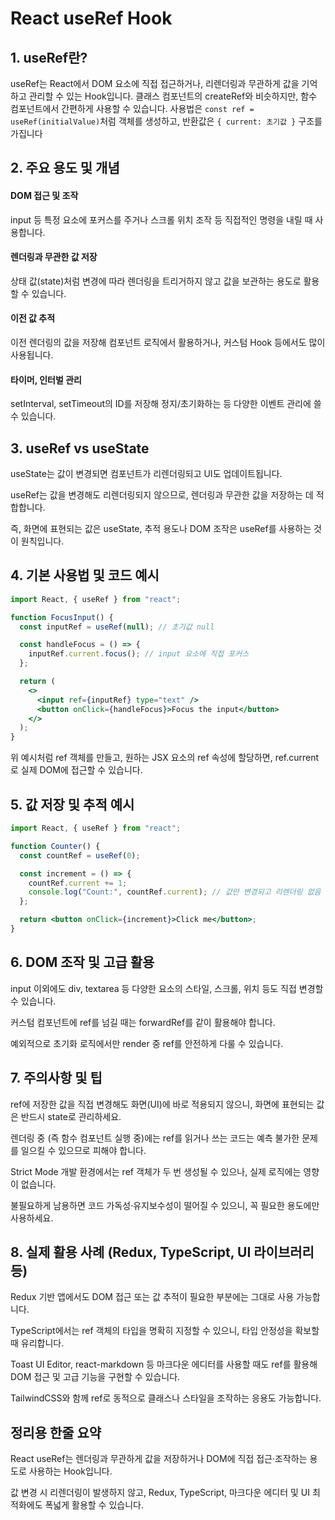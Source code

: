 # React useRef Hook

## 1. useRef란?

useRef는 React에서 DOM 요소에 직접 접근하거나, 리렌더링과 무관하게 값을 기억하고 관리할 수 있는 Hook입니다​. 클래스 컴포넌트의 createRef와 비슷하지만, 함수 컴포넌트에서 간편하게 사용할 수 있습니다. 사용법은 `const ref = useRef(initialValue)`처럼 객체를 생성하고, 반환값은 `{ current: 초기값 }` 구조를 가집니다

## 2. 주요 용도 및 개념

#### DOM 접근 및 조작

input 등 특정 요소에 포커스를 주거나 스크롤 위치 조작 등 직접적인 명령을 내릴 때 사용합니다.  

#### 렌더링과 무관한 값 저장

상태 값(state)처럼 변경에 따라 렌더링을 트리거하지 않고 값을 보관하는 용도로 활용할 수 있습니다.  

#### 이전 값 추적

이전 렌더링의 값을 저장해 컴포넌트 로직에서 활용하거나, 커스텀 Hook 등에서도 많이 사용됩니다.  

#### 타이머, 인터벌 관리

setInterval, setTimeout의 ID를 저장해 정지/초기화하는 등 다양한 이벤트 관리에 쓸 수 있습니다.

## 3. useRef vs useState

useState는 값이 변경되면 컴포넌트가 리렌더링되고 UI도 업데이트됩니다.  

useRef는 값을 변경해도 리렌더링되지 않으므로, 렌더링과 무관한 값을 저장하는 데 적합합니다.  

즉, 화면에 표현되는 값은 useState, 추적 용도나 DOM 조작은 useRef를 사용하는 것이 원칙입니다.

## 4. 기본 사용법 및 코드 예시

```jsx
import React, { useRef } from "react";

function FocusInput() {
  const inputRef = useRef(null); // 초기값 null

  const handleFocus = () => {
    inputRef.current.focus(); // input 요소에 직접 포커스
  };

  return (
    <>
      <input ref={inputRef} type="text" />
      <button onClick={handleFocus}>Focus the input</button>
    </>
  );
}
```

위 예시처럼 ref 객체를 만들고, 원하는 JSX 요소의 ref 속성에 할당하면, ref.current로 실제 DOM에 접근할 수 있습니다.

## 5. 값 저장 및 추적 예시

```jsx
import React, { useRef } from "react";

function Counter() {
  const countRef = useRef(0);

  const increment = () => {
    countRef.current += 1;
    console.log("Count:", countRef.current); // 값만 변경되고 리렌더링 없음
  };

  return <button onClick={increment}>Click me</button>;
}
```

## 6. DOM 조작 및 고급 활용

input 이외에도 div, textarea 등 다양한 요소의 스타일, 스크롤, 위치 등도 직접 변경할 수 있습니다.

커스텀 컴포넌트에 ref를 넘길 때는 forwardRef를 같이 활용해야 합니다.  

예외적으로 초기화 로직에서만 render 중 ref를 안전하게 다룰 수 있습니다.

## 7. 주의사항 및 팁

ref에 저장한 값을 직접 변경해도 화면(UI)에 바로 적용되지 않으니, 화면에 표현되는 값은 반드시 state로 관리하세요.

렌더링 중 (즉 함수 컴포넌트 실행 중)에는 ref를 읽거나 쓰는 코드는 예측 불가한 문제를 일으킬 수 있으므로 피해야 합니다.

Strict Mode 개발 환경에서는 ref 객체가 두 번 생성될 수 있으나, 실제 로직에는 영향이 없습니다.

불필요하게 남용하면 코드 가독성·유지보수성이 떨어질 수 있으니, 꼭 필요한 용도에만 사용하세요.

## 8. 실제 활용 사례 (Redux, TypeScript, UI 라이브러리 등)

Redux 기반 앱에서도 DOM 접근 또는 값 추적이 필요한 부분에는 그대로 사용 가능합니다.

TypeScript에서는 ref 객체의 타입을 명확히 지정할 수 있으니, 타입 안정성을 확보할 때 유리합니다.

Toast UI Editor, react-markdown 등 마크다운 에디터를 사용할 때도 ref를 활용해 DOM 접근 및 고급 기능을 구현할 수 있습니다.

TailwindCSS와 함께 ref로 동적으로 클래스나 스타일을 조작하는 응용도 가능합니다.

## 정리용 한줄 요약

React useRef는 렌더링과 무관하게 값을 저장하거나 DOM에 직접 접근·조작하는 용도로 사용하는 Hook입니다.

값 변경 시 리렌더링이 발생하지 않고, Redux, TypeScript, 마크다운 에디터 및 UI 최적화에도 폭넓게 활용할 수 있습니다.